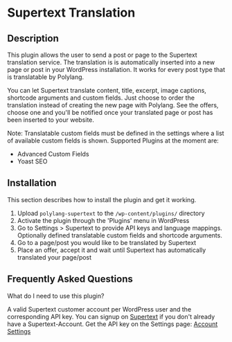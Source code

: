 # Supertext Translation

## Description

This plugin allows the user to send a post or page to the Supertext translation service.
The translation is is automatically inserted into a new page or post in your WordPress installation.
It works for every post type that is translatable by Polylang.

You can let Supertext translate content, title, excerpt, image captions, shortcode arguments and custom fields.
Just choose to order the translation instead of creating the new page with Polylang. See the offers,
choose one and you'll be notified once your translated page or post has been inserted to your website.

Note:
Translatable custom fields must be defined in the settings where a list of available custom fields is shown.
Supported Plugins at the moment are:

- Advanced Custom Fields
- Yoast SEO

## Installation

This section describes how to install the plugin and get it working.

1. Upload `polylang-supertext` to the `/wp-content/plugins/` directory
2. Activate the plugin through the 'Plugins' menu in WordPress
3. Go to Settings > Supertext to provide API keys and language mappings. Optionally defined translatable custom fields and shortcode arguments.
4. Go to a page/post you would like to be translated by Supertext
5. Place an offer, accept it and wait until Supertext has automatically translated your page/post

## Frequently Asked Questions

What do I need to use this plugin?

A valid Supertext customer account per WordPress user and the corresponding API key.
You can signup on [Supertext](https://www.supertext.ch/en/signup) if you don't already have a Supertext-Account.
Get the API key on the Settings page: [Account Settings](https://www.supertext.ch/customer/accountsettings)
